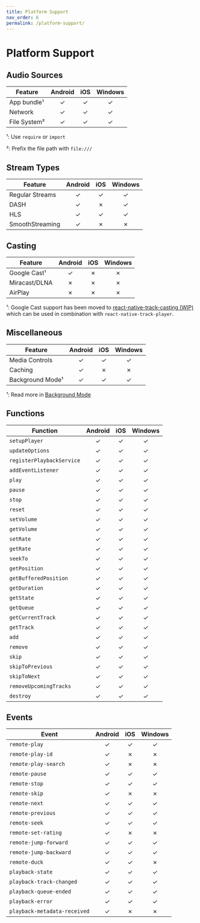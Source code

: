 ```yaml
---
title: Platform Support
nav_order: 6
permalink: /platform-support/
---
```


# Platform Support

## Audio Sources

| Feature      | Android | iOS | Windows |
| ------------ | :-----: | :-: | :-----: |
| App bundle¹  |    ✓    |  ✓  |    ✓    |
| Network      |    ✓    |  ✓  |    ✓    |
| File System² |    ✓    |  ✓  |    ✓    |

¹: Use `require` or `import`

²: Prefix the file path with `file:///`

## Stream Types

| Feature         | Android | iOS | Windows |
| --------------- | :-----: | :-: | :-----: |
| Regular Streams |    ✓    |  ✓  |    ✓    |
| DASH            |    ✓    |  ✗  |    ✓    |
| HLS             |    ✓    |  ✓  |    ✓    |
| SmoothStreaming |    ✓    |  ✗  |    ✗    |

## Casting

| Feature       | Android | iOS | Windows |
| ------------- | :-----: | :-: | :-----: |
| Google Cast¹  |    ✓    |  ✗  |    ✗    |
| Miracast/DLNA |    ✗    |  ✗  |    ✗    |
| AirPlay       |    ✗    |  ✗  |    ✗    |

¹: Google Cast support has been moved to [react-native-track-casting (WIP)](https://github.com/react-native-kit/react-native-track-casting) which can be used in combination with `react-native-track-player`.

## Miscellaneous

| Feature          | Android | iOS | Windows |
| ---------------- | :-----: | :-: | :-----: |
| Media Controls   |    ✓    |  ✓  |    ✓    |
| Caching          |    ✓    |  ✗  |    ✗    |
| Background Mode¹ |    ✓    |  ✓  |    ✓    |

¹: Read more in [Background Mode](https://react-native-kit.github.io/react-native-track-player/background/)

## Functions

| Function                  | Android | iOS | Windows |
| ------------------------- | :-----: | :-: | :-----: |
| `setupPlayer`             |    ✓    |  ✓  |    ✓    |
| `updateOptions`           |    ✓    |  ✓  |    ✓    |
| `registerPlaybackService` |    ✓    |  ✓  |    ✓    |
| `addEventListener`        |    ✓    |  ✓  |    ✓    |
| `play`                    |    ✓    |  ✓  |    ✓    |
| `pause`                   |    ✓    |  ✓  |    ✓    |
| `stop`                    |    ✓    |  ✓  |    ✓    |
| `reset`                   |    ✓    |  ✓  |    ✓    |
| `setVolume`               |    ✓    |  ✓  |    ✓    |
| `getVolume`               |    ✓    |  ✓  |    ✓    |
| `setRate`                 |    ✓    |  ✓  |    ✓    |
| `getRate`                 |    ✓    |  ✓  |    ✓    |
| `seekTo`                  |    ✓    |  ✓  |    ✓    |
| `getPosition`             |    ✓    |  ✓  |    ✓    |
| `getBufferedPosition`     |    ✓    |  ✓  |    ✓    |
| `getDuration`             |    ✓    |  ✓  |    ✓    |
| `getState`                |    ✓    |  ✓  |    ✓    |
| `getQueue`                |    ✓    |  ✓  |    ✓    |
| `getCurrentTrack`         |    ✓    |  ✓  |    ✓    |
| `getTrack`                |    ✓    |  ✓  |    ✓    |
| `add`                     |    ✓    |  ✓  |    ✓    |
| `remove`                  |    ✓    |  ✓  |    ✓    |
| `skip`                    |    ✓    |  ✓  |    ✓    |
| `skipToPrevious`          |    ✓    |  ✓  |    ✓    |
| `skipToNext`              |    ✓    |  ✓  |    ✓    |
| `removeUpcomingTracks`    |    ✓    |  ✓  |    ✓    |
| `destroy`                 |    ✓    |  ✓  |    ✓    |

## Events

| Event                        | Android | iOS | Windows |
| ---------------------------- | :-----: | :-: | :-----: |
| `remote-play`                |    ✓    |  ✓  |    ✓    |
| `remote-play-id`             |    ✓    |  ✗  |    ✗    |
| `remote-play-search`         |    ✓    |  ✗  |    ✗    |
| `remote-pause`               |    ✓    |  ✓  |    ✓    |
| `remote-stop`                |    ✓    |  ✓  |    ✓    |
| `remote-skip`                |    ✓    |  ✗  |    ✗    |
| `remote-next`                |    ✓    |  ✓  |    ✓    |
| `remote-previous`            |    ✓    |  ✓  |    ✓    |
| `remote-seek`                |    ✓    |  ✓  |    ✓    |
| `remote-set-rating`          |    ✓    |  ✗  |    ✗    |
| `remote-jump-forward`        |    ✓    |  ✓  |    ✓    |
| `remote-jump-backward`       |    ✓    |  ✓  |    ✓    |
| `remote-duck`                |    ✓    |  ✓  |    ✗    |
| `playback-state`             |    ✓    |  ✓  |    ✓    |
| `playback-track-changed`     |    ✓    |  ✓  |    ✓    |
| `playback-queue-ended`       |    ✓    |  ✓  |    ✓    |
| `playback-error`             |    ✓    |  ✓  |    ✓    |
| `playback-metadata-received` |    ✓    |  ✗  |    ✗    |

